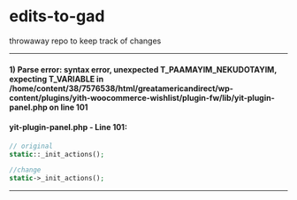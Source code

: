 # edits-to-gad
throwaway repo to keep track of changes

***  
#### 1) Parse error: syntax error, unexpected T_PAAMAYIM_NEKUDOTAYIM, expecting T_VARIABLE in /home/content/38/7576538/html/greatamericandirect/wp-content/plugins/yith-woocommerce-wishlist/plugin-fw/lib/yit-plugin-panel.php on line 101  

#### yit-plugin-panel.php - Line 101:  
```php  
// original
static::_init_actions();

//change
static->_init_actions();
```  

***  


